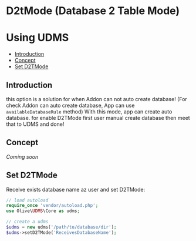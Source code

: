 # D2tMode (Database 2 Table Mode)

# Using UDMS

- [Introduction](#introduction)
- [Concept](#concept)
- [Set D2TMode](#set-d2tmode)

## Introduction

this option is a solution for when Addon can not auto create database! (For check Addon can auto create database, App can use `availableDatabaseRule` method) With this mode, app can create auto database. for enable D2TMode first user manual create database then meet that to UDMS and done!

## Concept

*Coming soon*

## Set D2TMode

Receive exists database name az user and set D2TMode:

``` php
// load autoload
require_once 'vendor/autoload.php';
use Olive\UDMS\Core as udms;

// create a udms
$udms = new udms('/path/to/database/dir');
$udms->setD2TMode('ReceivesDatabaseName');
```
